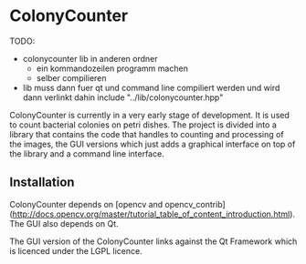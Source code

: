 # ColonyCounter

TODO:
* colonycounter lib in anderen ordner
    * ein kommandozeilen programm machen
    * selber compilieren
* lib muss dann fuer qt und command line compiliert werden und wird dann verlinkt dahin include "../lib/colonycounter.hpp"

ColonyCounter is currently in a very early stage of development. It is used to count bacterial colonies on petri dishes. The project is divided into a library that contains the code that handles to counting and processing of the images, the GUI versions which just adds a graphical interface on top of the library and a command line interface.

## Installation

ColonyCounter depends on [opencv and opencv_contrib] (http://docs.opencv.org/master/tutorial_table_of_content_introduction.html).
The GUI also depends on Qt.

The GUI version of the ColonyCounter links against the Qt Framework which is licenced under the LGPL licence.
